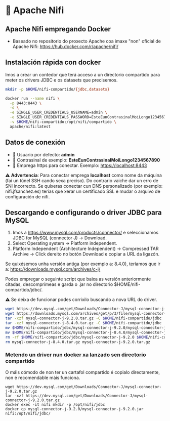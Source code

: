 # 🧾 Apache Nifi

## Apache Nifi empregando Docker

 - Baseado no repositorio do proxecto Apache coa imaxe "non" oficial de Apache Nifi: <https://hub.docker.com/r/apache/nifi/>

## Instalación rápida con docker

Imos a crear un contedor que terá acceso a un directorio compartido para meter os drivers JDBC e os datasets que precisemos.

``` bash
mkdir -p $HOME/nifi-compartido/{jdbc,datasets}

docker run --name nifi \
  -p 8443:8443 \
  -d \
  -e SINGLE_USER_CREDENTIALS_USERNAME=admin \
  -e SINGLE_USER_CREDENTIALS_PASSWORD=EsteEunContrasinalMoiLongo1234567890 \
  -v $HOME/nifi-compartido:/opt/nifi/compartido \
  apache/nifi:latest
```

## Datos de conexión

- 👤 Usuario por defecto: **admin**
- 🔑 Contrasinal de exemplo: **EsteEunContrasinalMoiLongo1234567890**
- 📝 Emprega https para conectar. Exemplo: <https://localhost:8443>

⚠️ **Advertencia**: Para conectar emprega **localhost** como nome da máquina (fai un túnel SSH cando sexa preciso). Do contrario vaiche dar un erro de SNI incorrecto. Se quixeras conectar cun DNS personalizado (por exemplo: nifi.jfsanchez.es) terías que xerar un certificado SSL e mudar o arquivo de configuración de nifi.

## Descargando e configurando o driver JDBC para MySQL

 1. Imos a <https://www.mysql.com/products/connector/> e seleccionamos JDBC for MySQL (connector J) &rarr; Download.
 2. Select Operating system &rarr; Platform independent.
 3. Platform Independent (Architecture Independent) &rarr; Compressed TAR Archive &rarr; Click dereito no botón Download e copiar a URL da ligazón.

Se quixésemos unha versión antiga (por exemplo a: 8.4.0), teríamos que ir a: <https://downloads.mysql.com/archives/c-j/>

Podes empregar o seguinte script que baixa as versión anteriormente citadas, descomprímeas e garda o .jar no directorio $HOME/nifi-compartido/jdbc/.

⚠️ Se deixa de funcionar podes corrixilo buscando a nova URL do driver.

~~~~bash
wget https://dev.mysql.com/get/Downloads/Connector-J/mysql-connector-j-9.2.0.tar.gz
wget https://downloads.mysql.com/archives/get/p/3/file/mysql-connector-j-8.4.0.tar.gz
tar -xzf mysql-connector-j-9.2.0.tar.gz -C $HOME/nifi-compartido/jdbc
tar -xzf mysql-connector-j-8.4.0.tar.gz -C $HOME/nifi-compartido/jdbc
mv $HOME/nifi-compartido/jdbc/mysql-connector-j-9.2.0/mysql-connector-j-9.2.0.jar $HOME/nifi-compartido/jdbc/
mv $HOME/nifi-compartido/jdbc/mysql-connector-j-8.4.0/mysql-connector-j-8.4.0.jar $HOME/nifi-compartido/jdbc/
rm -rf $HOME/nifi-compartido/jdbc/mysql-connector-j-9.2.0 $HOME/nifi-compartido/jdbc/mysql-connector-j-8.4.0
rm mysql-connector-j-8.4.0.tar.gz mysql-connector-j-9.2.0.tar.gz
~~~~

### Metendo un driver nun docker xa lanzado sen directorio compartido

O máis cómodo de non ter un cartafol compartido é copialo directamente, non é recomendable máis funciona.

~~~~
wget https://dev.mysql.com/get/Downloads/Connector-J/mysql-connector-j-9.2.0.tar.gz
tar -xzf https://dev.mysql.com/get/Downloads/Connector-J/mysql-connector-j-9.2.0.tar.gz
docker exec -it nifi mkdir -p /opt/nifi/jdbc
docker cp mysql-connector-j-9.2.0/mysql-connector-j-9.2.0.jar nifi:/opt/nifi/jdbc/
~~~~


